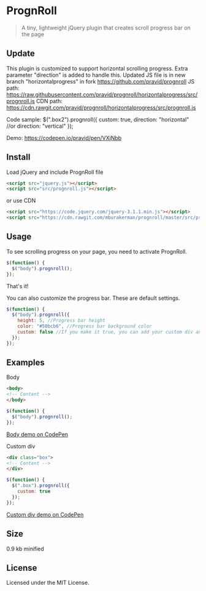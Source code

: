# PrognRoll

> A tiny, lightweight jQuery plugin that creates scroll progress bar on the page


## Update
This plugin is customized to support  horizontal scrolling progress.
Extra parameter "direction" is added to handle this.
Updated JS file is in new branch "horizontalprogress" in fork https://github.com/pravid/prognroll
JS path: https://raw.githubusercontent.com/pravid/prognroll/horizontalprogress/src/prognroll.js
CDN path: https://cdn.rawgit.com/pravid/prognroll/horizontalprogress/src/prognroll.js

Code sample:
$(".box2").prognroll({
    custom: true,
    direction: "horizontal"
    //or direction: "vertical"
});

Demo: https://codepen.io/pravid/pen/VXjNbb



## Install

Load jQuery and include PrognRoll file

```html
<script src="jquery.js"></script>
<script src="src/prognroll.js"></script>
```

or use CDN

```html
<script src="https://code.jquery.com/jquery-3.1.1.min.js"></script>
<script src="https://cdn.rawgit.com/mburakerman/prognroll/master/src/prognroll.js"></script>
```

## Usage

To see scrolling progress on your page, you need to activate PrognRoll.

```js
$(function() {
  $("body").prognroll();
});
```
That's it!

You can also customize the progress bar. These are default settings.

```js
$(function() {
  $("body").prognroll({
    height: 5, //Progress bar height
    color: "#50bcb6", //Progress bar background color
    custom: false //If you make it true, you can add your custom div and see it's scroll progress on the page
  });
});
```

## Examples

Body

```html
<body>
<!-- Content -->
</body>
```
```js
$(function() {
  $("body").prognroll();
});
```
[Body demo on CodePen](http://codepen.io/anon/pen/GjzArK)

Custom div

```html
<div class="box">
<!-- Content -->
</div>
```

```js
$(function() {
  $(".box").prognroll({
    custom: true
  });
});
```
[Custom div demo on CodePen](http://codepen.io/anon/pen/WGPoxm)

## Size

0.9 kb minified

## License

Licensed under the MIT License.

